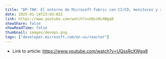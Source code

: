 ```yaml
---
title: "DP-700: El entorno de Microsoft Fabric con CI/CD, monitoreo y seguridad"
date: 2025-01-14T23:03:02Z
link: https://www.youtube.com/watch?v=UQssRcXWgq8
showShare: false
showReadTime: false
thumbnail: images/devops.png
tags: ["developer.microsoft.com/en-us/reactor"]
---
```



- Link to article: https://www.youtube.com/watch?v=UQssRcXWgq8